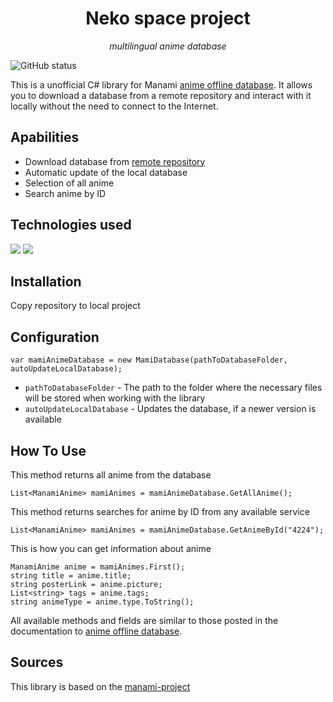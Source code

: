 

<h1 align="center">Neko space project</h1>

<p align="center">
    <i>multilingual anime database</i>
</p>

![GitHub status](https://img.shields.io/pypi/status/ansicolortags.svg)

This is a unofficial C# library for Manami [anime offline database](https://github.com/manami-project/anime-offline-database/blob/master/anime-offline-database.json). It allows you to download a database from a remote repository and interact with it locally without the need to connect to the Internet.


## Apabilities
- Download database from [remote repository]()
- Automatic update of the local database
- Selection of all anime
- Search anime by ID

## Technologies used

<img src="https://img.shields.io/badge/C%23-239120?style=for-the-badge&logo=c-sharp&logoColor=white">
<img src="https://img.shields.io/badge/.NET-512BD4?style=for-the-badge&logo=dotnet&logoColor=white">

## Installation
Copy repository to local project

## Configuration
```
var mamiAnimeDatabase = new MamiDatabase(pathToDatabaseFolder, autoUpdateLocalDatabase);
```

- ```pathToDatabaseFolder``` - The path to the folder where the necessary files will be stored when working with the library
- ```autoUpdateLocalDatabase``` - Updates the database, if a newer version is available

## How To Use

This method returns all anime from the database
```
List<ManamiAnime> mamiAnimes = mamiAnimeDatabase.GetAllAnime();
```

This method returns searches for anime by ID from any available service
```
List<ManamiAnime> mamiAnimes = mamiAnimeDatabase.GetAnimeById("4224");
```
This is how you can get information about anime
```
ManamiAnime anime = mamiAnimes.First();
string title = anime.title;
string posterLink = anime.picture;
List<string> tags = anime.tags;
string animeType = anime.type.ToString();
```

All available methods and fields are similar to those posted in the documentation to [anime offline database](https://github.com/manami-project/anime-offline-database/blob/master/anime-offline-database.json).
## Sources
This library is based on the [manami-project](https://github.com/manami-project)